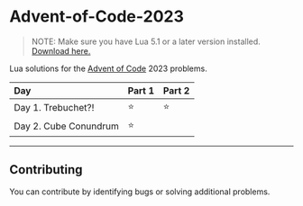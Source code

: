 # Advent-of-Code-2023
> NOTE: Make sure you have Lua 5.1 or a later version installed. [Download here.](https://www.lua.org/download.html)

Lua solutions for the [Advent of Code](https://adventofcode.com) 2023 problems.

| Day | Part 1 | Part 2
|:----|:----|:----
| Day 1. Trebuchet?! | ⭐ | ⭐
| Day 2. Cube Conundrum | ⭐ |

<hr>

## Contributing

You can contribute by identifying bugs or solving additional problems.
